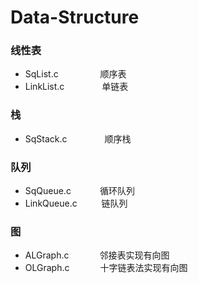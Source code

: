 # Data-Structure

### 线性表
* SqList.c &emsp;&emsp;&emsp;&ensp;&ensp;&ensp;顺序表
* LinkList.c &emsp;&emsp;&emsp;&ensp;&ensp;单链表

### 栈
* SqStack.c &emsp;&emsp;&emsp;&ensp;&ensp;顺序栈

### 队列
* SqQueue.c &emsp;&emsp;&emsp;循环队列
* LinkQueue.c &emsp;&emsp;&ensp;链队列

### 图
* ALGraph.c&emsp;&emsp;&emsp;&ensp;邻接表实现有向图
* OLGraph.c&emsp;&emsp;&emsp;&ensp;十字链表法实现有向图
